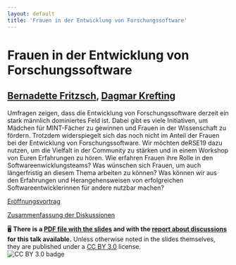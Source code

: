 ```yaml
---
layout: default
title: 'Frauen in der Entwicklung von Forschungssoftware'
---
```


# Frauen in der Entwicklung von Forschungssoftware

## [Bernadette Fritzsch](../../speaker/RMENMP/), [Dagmar Krefting](../../speaker/RFVPKF/)

Umfragen zeigen, dass die Entwicklung von Forschungssoftware derzeit ein stark männlich dominiertes Feld ist. Dabei gibt es viele Initiativen, um Mädchen für MINT-Fächer zu gewinnen und Frauen in der Wissenschaft zu fördern. Trotzdem widerspiegelt sich das noch nicht im Anteil der Frauen bei der Entwicklung von Forschungssoftware. Wir möchten deRSE19 dazu nutzen, um die Vielfalt in der Community zu stärken und in einem Workshop von Euren Erfahrungen zu hören. Wie erfahren Frauen ihre Rolle in den Softwareenwicklungsteams? Was wünschen sich Frauen, um auch längerfristig an diesem Thema arbeiten zu können? Was können wir aus den Erfahrungen und Herangehensweisen von erfolgreichen Softwareentwicklerinnen für andere nutzbar machen?

[Eröffnungsvortrag](open-bf.pdf)

[Zusammenfassung der Diskussionen](deRSE19-WS-Frauen-report.pdf)

🖥 **There is a [PDF file with the slides](open-bf.pdf) and with the [report about discussions](deRSE19-WS-Frauen-report.pdf) for this talk available.** Unless otherwise noted in the slides themselves, they are published under a [CC BY 3.0](https://creativecommons.org/licenses/by/3.0/legalcode) license.  
![CC BY 3.0 badge](https://licensebuttons.net/l/by/3.0/80x15.png)
